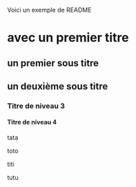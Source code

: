 Voici un exemple de README

# avec un premier titre

## un premier sous titre

## un deuxième sous titre

### Titre de niveau 3

#### Titre de niveau 4
tata

toto


titi

tutu

